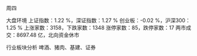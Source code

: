 周四

大盘环境
上证指数：1.22 %，深证指数：1.27 %
创业板：-0.02 %，沪深300：1.25 %
上涨家数：3158，下跌家数：1348
涨停家数：85，跌停家数：17 
两市成交：8697.48 亿，北向资金休市

行业板块分析
啤酒、猪肉、基建、证券
